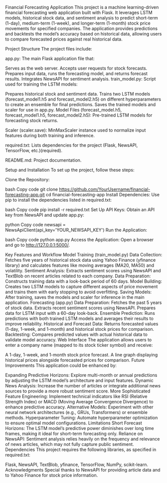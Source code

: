 Financial Forecasting Application
This project is a machine learning-driven financial forecasting web application built with Flask. It leverages LSTM models, historical stock data, and sentiment analysis to predict short-term (1-day), medium-term (1-week), and longer-term (1-month) stock price movements for specified companies. The application provides predictions and backtests the model’s accuracy based on historical data, allowing users to compare forecasted prices against real historical data.

Project Structure
The project files include:

app.py: The main Flask application file that:

Serves as the web server.
Accepts user requests for stock forecasts.
Prepares input data, runs the forecasting model, and returns forecast results.
Integrates NewsAPI for sentiment analysis.
train_model.py: Script used for training the LSTM models:

Prepares historical stock and sentiment data.
Trains two LSTM models (forecast_model1.h5 and forecast_model2.h5) on different hyperparameters to create an ensemble for final predictions.
Saves the trained models and scaler for use in app.py.
Model Files (forecast_model.h5, forecast_model1.h5, forecast_model2.h5): Pre-trained LSTM models for forecasting stock returns.

Scaler (scaler.save): MinMaxScaler instance used to normalize input features during both training and inference.

required.txt: Lists dependencies for the project (Flask, NewsAPI, TensorFlow, etc.)​(required).

README.md: Project documentation.

Setup and Installation
To set up the project, follow these steps:

Clone the Repository:

bash
Copy code
git clone https://github.com/YourUsername/financial-forecasting-app.git
cd financial-forecasting-app
Install Dependencies: Use pip to install the dependencies listed in required.txt:

bash
Copy code
pip install -r required.txt
Set Up API Keys: Obtain an API key from NewsAPI and update app.py:

python
Copy code
newsapi = NewsApiClient(api_key='YOUR_NEWSAPI_KEY')
Run the Application:

bash
Copy code
python app.py
Access the Application: Open a browser and go to http://127.0.0.1:5000/.

Key Features and Workflow
Model Training (train_model.py)
Data Collection: Fetches five years of historical stock data using Yahoo Finance (yfinance library) and calculates features like moving averages (MA20, MA50) and volatility.
Sentiment Analysis: Extracts sentiment scores using NewsAPI and TextBlob on recent articles related to each company.
Data Preparation: Constructs training data with a look-back period of 60 days.
Model Building: Creates two LSTM models to capture different aspects of price movement and trains them with early stopping to avoid overfitting.
Saving Models: After training, saves the models and scaler for inference in the main application.
Forecasting (app.py)
Data Preparation:
Fetches the past 5 years of stock data.
Extracts recent sentiment scores using NewsAPI.
Prepares data for LSTM input with a 60-day look-back.
Ensemble Prediction:
Runs predictions with both trained LSTM models and averages their results to improve reliability.
Historical and Forecast Data:
Returns forecasted values (1-day, 1-week, and 1-month) and historical stock prices for comparison.
Backtesting: Compares predicted values with actual historical data to validate model accuracy.
Web Interface
The application allows users to enter a company name (mapped to its stock ticker symbol) and receive:

A 1-day, 1-week, and 1-month stock price forecast.
A line graph displaying historical prices alongside forecasted prices for comparison.
Future Improvements
This application could be enhanced by:

Expanding Predictive Horizons: Explore multi-month or annual predictions by adjusting the LSTM model’s architecture and input features.
Dynamic News Analysis: Increase the number of articles or integrate additional news sources to provide a more robust sentiment score.
More Sophisticated Feature Engineering: Implement technical indicators like RSI (Relative Strength Index) or MACD (Moving Average Convergence Divergence) to enhance predictive accuracy.
Alternative Models: Experiment with other neural network architectures (e.g., GRUs, Transformers) or ensemble methods.
Hyperparameter Tuning: Automate hyperparameter optimization to ensure optimal model configurations.
Limitations
Short Forecast Horizons: The LSTM model’s predictive power diminishes over long time frames, making it ideal for short-term forecasting only.
Reliance on NewsAPI: Sentiment analysis relies heavily on the frequency and relevance of news articles, which may not fully capture public sentiment.
Dependencies
This project requires the following libraries, as specified in required.txt:

Flask, NewsAPI, TextBlob, yfinance, TensorFlow, NumPy, scikit-learn.
Acknowledgments
Special thanks to NewsAPI for providing article data and to Yahoo Finance for stock price information.

